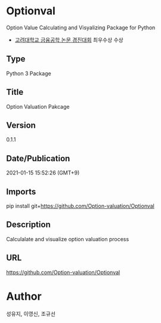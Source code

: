 # Optionval
Option Value Calculating and Visyalizing Package for Python   
- [고려대학교 금융공학 논문 경진대회](https://fineng.korea.ac.kr/fineng/notice/notice.do?mode=view&articleNo=256993&article.offset=0&articleLimit=10&totalNoticeYn=N&totalBoardNo=) 최우수상 수상
## Type
Python 3 Package

## Title
Option Valuation Pakcage

## Version
0.1.1

## Date/Publication
2021-01-15 15:52:26 (GMT+9)

## Imports 
 pip install git+https://github.com/Option-valuation/Optionval

## Description 
Calculalate and visualize option valuation process

## URL
https://github.com/Option-valuation/Optionval

# Author
성유지, 이영신, 조규선
